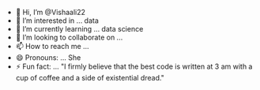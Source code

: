 - 👋 Hi, I’m @Vishaali22
- 👀 I’m interested in ... data
- 🌱 I’m currently learning ... data science 
- 💞️ I’m looking to collaborate on ... 
- 📫 How to reach me ...
- 😄 Pronouns: ... She
- ⚡ Fun fact: ... "I firmly believe that the best code is written at 3 am with a cup of coffee and a side of existential dread."

<!---
Vishaali22/Vishaali22 is a ✨ special ✨ repository because its `README.md` (this file) appears on your GitHub profile.
You can click the Preview link to take a look at your changes.
--->
